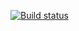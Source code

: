 [![Build status](https://ci.appveyor.com/api/projects/status/dm87w7cd8hiica4p?svg=true)](https://ci.appveyor.com/project/Posbon/selenidecardform)